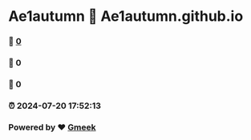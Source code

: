 # Ae1autumn :link: Ae1autumn.github.io 
### :page_facing_up: [0](Ae1autumn.github.io/tag.html) 
### :speech_balloon: 0 
### :hibiscus: 0 
### :alarm_clock: 2024-07-20 17:52:13 
### Powered by :heart: [Gmeek](https://github.com/Meekdai/Gmeek)
